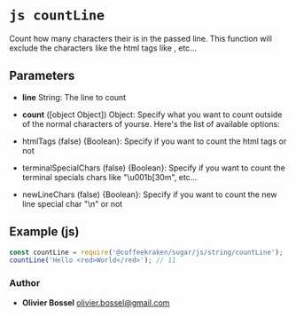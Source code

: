 


<!-- @namespace    sugar.js.string -->

# ```js countLine ```


Count how many characters their is in the passed line.
This function will exclude the characters like the html tags like <red>, etc...

## Parameters

- **line**  String: The line to count

- **count** ([object Object]) Object: Specify what you want to count outside of the normal characters of yourse. Here's the list of available options:
- htmlTags (false) {Boolean}: Specify if you want to count the html tags or not
- terminalSpecialChars (false) {Boolean}: Specify if you want to count the terminal specials chars like "\u001b[30m", etc...
- newLineChars (false) {Boolean}: Specify if you want to count the new line special char "\n" or not


## Example (js)

```js
const countLine = require('@coffeekraken/sugar/js/string/countLine');
countLine('Hello <red>World</red>'); // 11
```


### Author
- **Olivier Bossel** <a href="mailto:olivier.bossel@gmail.com">olivier.bossel@gmail.com</a> 



